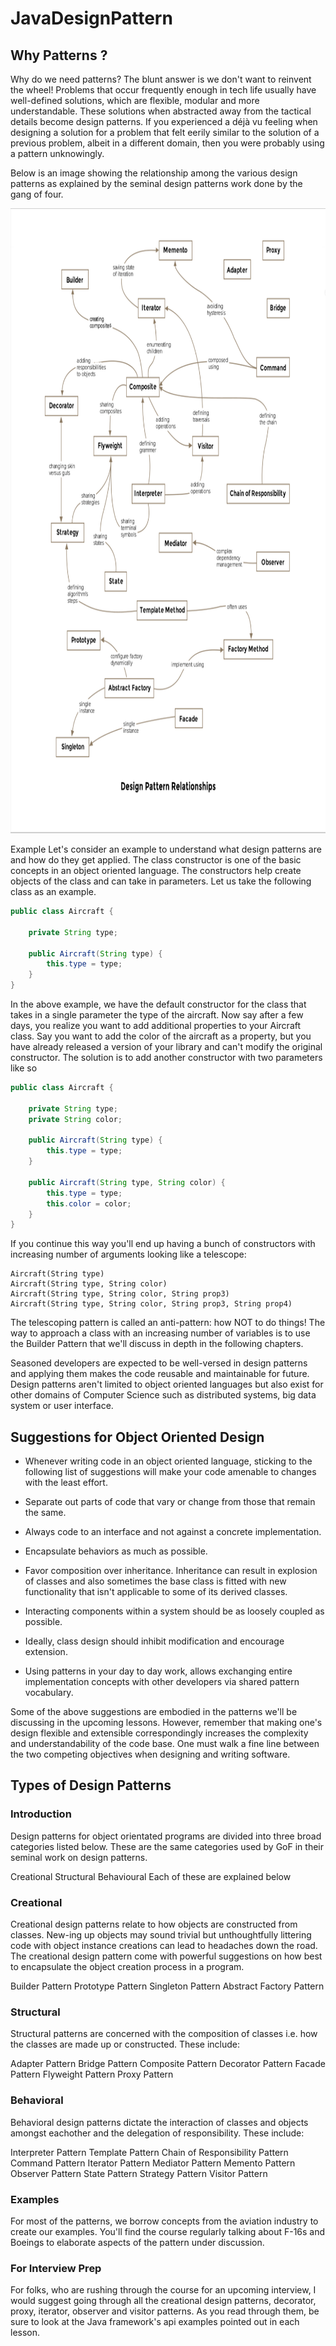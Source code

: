 # JavaDesignPattern
## Why Patterns ?
Why do we need patterns? The blunt answer is we don't want to reinvent the wheel! Problems that occur frequently enough in tech life usually have well-defined solutions, which are flexible, modular and more understandable. These solutions when abstracted away from the tactical details become design patterns. If you experienced a déjà vu feeling when designing a solution for a problem that felt eerily similar to the solution of a previous problem, albeit in a different domain, then you were probably using a pattern unknowingly.

Below is an image showing the relationship among the various design patterns as explained by the seminal design patterns work done by the gang of four.

<img src = "https://github.com/ravi26067/JavaDesignPattern/blob/master/source/design.png" height=1000 width="1200"/>

Example
Let's consider an example to understand what design patterns are and how do they get applied. The class constructor is one of the basic concepts in an object oriented language. The constructors help create objects of the class and can take in parameters. Let us take the following class as an example.

``` java
public class Aircraft {

    private String type;

    public Aircraft(String type) {
        this.type = type;
    }
}
```

In the above example, we have the default constructor for the class that takes in a single parameter the type of the aircraft. Now say after a few days, you realize you want to add additional properties to your Aircraft class. Say you want to add the color of the aircraft as a property, but you have already released a version of your library and can't modify the original constructor. The solution is to add another constructor with two parameters like so

``` java
public class Aircraft {

    private String type;
    private String color;

    public Aircraft(String type) {
        this.type = type;
    }

    public Aircraft(String type, String color) {
        this.type = type;
        this.color = color;
    }
}

```

If you continue this way you'll end up having a bunch of constructors with increasing number of arguments looking like a telescope:

``` text
Aircraft(String type)
Aircraft(String type, String color)
Aircraft(String type, String color, String prop3)
Aircraft(String type, String color, String prop3, String prop4)  

```
  
The telescoping pattern is called an anti-pattern: how NOT to do things! The way to approach a class with an increasing number of variables is to use the Builder Pattern that we'll discuss in depth in the following chapters.

Seasoned developers are expected to be well-versed in design patterns and applying them makes the code reusable and maintainable for future. Design patterns aren't limited to object oriented languages but also exist for other domains of Computer Science such as distributed systems, big data system or user interface.


## Suggestions for Object Oriented Design
* Whenever writing code in an object oriented language, sticking to the following list of suggestions will make your code amenable to changes with the least effort.

* Separate out parts of code that vary or change from those that remain the same.

* Always code to an interface and not against a concrete implementation.

* Encapsulate behaviors as much as possible.

* Favor composition over inheritance. Inheritance can result in explosion of classes and also sometimes the base class is fitted with new functionality that isn't applicable to some of its derived classes.

* Interacting components within a system should be as loosely coupled as possible.

* Ideally, class design should inhibit modification and encourage extension.

* Using patterns in your day to day work, allows exchanging entire implementation concepts with other developers via shared pattern vocabulary.

Some of the above suggestions are embodied in the patterns we'll be discussing in the upcoming lessons. However, remember that making one's design flexible and extensible correspondingly increases the complexity and understandability of the code base. One must walk a fine line between the two competing objectives when designing and writing software.

## Types of Design Patterns

### Introduction
Design patterns for object orientated programs are divided into three broad categories listed below. These are the same categories used by GoF in their seminal work on design patterns.

Creational
Structural
Behavioural
Each of these are explained below

### Creational
Creational design patterns relate to how objects are constructed from classes. New-ing up objects may sound trivial but unthoughtfully littering code with object instance creations can lead to headaches down the road. The creational design pattern come with powerful suggestions on how best to encapsulate the object creation process in a program.

Builder Pattern
Prototype Pattern
Singleton Pattern
Abstract Factory Pattern

### Structural
Structural patterns are concerned with the composition of classes i.e. how the classes are made up or constructed. These include:

Adapter Pattern
Bridge Pattern
Composite Pattern
Decorator Pattern
Facade Pattern
Flyweight Pattern
Proxy Pattern

### Behavioral
Behavioral design patterns dictate the interaction of classes and objects amongst eachother and the delegation of responsibility. These include:

Interpreter Pattern
Template Pattern
Chain of Responsibility Pattern
Command Pattern
Iterator Pattern
Mediator Pattern
Memento Pattern
Observer Pattern
State Pattern
Strategy Pattern
Visitor Pattern

### Examples
For most of the patterns, we borrow concepts from the aviation industry to create our examples. You'll find the course regularly talking about F-16s and Boeings to elaborate aspects of the pattern under discussion.

### For Interview Prep
For folks, who are rushing through the course for an upcoming interview, I would suggest going through all the creational design patterns, decorator, proxy, iterator, observer and visitor patterns. As you read through them, be sure to look at the Java framework's api examples pointed out in each lesson.
